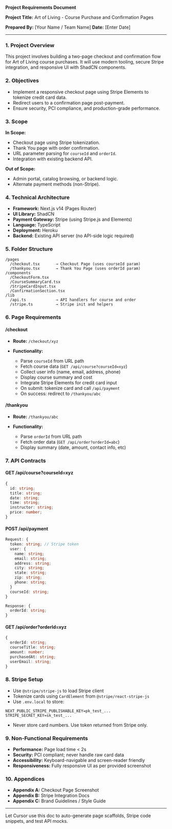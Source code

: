 **Project Requirements Document**

**Project Title:** Art of Living - Course Purchase and Confirmation Pages

**Prepared By:** \[Your Name / Team Name]
**Date:** \[Enter Date]

---

### 1. Project Overview

This project involves building a two-page checkout and confirmation flow for Art of Living course purchases. It will use modern tooling, secure Stripe integration, and responsive UI with ShadCN components.

### 2. Objectives

- Implement a responsive checkout page using Stripe Elements to tokenize credit card data.
- Redirect users to a confirmation page post-payment.
- Ensure security, PCI compliance, and production-grade performance.

### 3. Scope

**In Scope:**

- Checkout page using Stripe tokenization.
- Thank You page with order confirmation.
- URL parameter parsing for `courseId` and `orderId`.
- Integration with existing backend API.

**Out of Scope:**

- Admin portal, catalog browsing, or backend logic.
- Alternate payment methods (non-Stripe).

### 4. Technical Architecture

- **Framework:** Next.js v14 (Pages Router)
- **UI Library:** ShadCN
- **Payment Gateway:** Stripe (using Stripe.js and Elements)
- **Language:** TypeScript
- **Deployment:** Heroku
- **Backend:** Existing API server (no API-side logic required)

### 5. Folder Structure

```
/pages
  /checkout.tsx       → Checkout Page (uses courseId param)
  /thankyou.tsx       → Thank You Page (uses orderId param)
/components
  /CheckoutForm.tsx
  /CourseSummaryCard.tsx
  /StripeCardInput.tsx
  /ConfirmationSection.tsx
/lib
  /api.ts             → API handlers for course and order
  /stripe.ts          → Stripe init and helpers
```

### 6. Page Requirements

#### **/checkout**

- **Route:** `/checkout/xyz`
- **Functionality:**

  - Parse `courseId` from URL path
  - Fetch course data (`GET /api/course?courseId=xyz`)
  - Collect user info (name, email, address, phone)
  - Display course summary and cost
  - Integrate Stripe Elements for credit card input
  - On submit: tokenize card and call `/api/payment`
  - On success: redirect to `/thankyou/abc`

#### **/thankyou**

- **Route:** `/thankyou/abc`
- **Functionality:**

  - Parse `orderId` from URL path
  - Fetch order data (`GET /api/order?orderId=abc`)
  - Display summary (date, amount, contact info, etc)

### 7. API Contracts

#### **GET /api/course?courseId=xyz**

```ts
{
  id: string;
  title: string;
  date: string;
  time: string;
  instructor: string;
  price: number;
}
```

#### **POST /api/payment**

```ts
Request: {
  token: string; // Stripe token
  user: {
    name: string;
    email: string;
    address: string;
    city: string;
    state: string;
    zip: string;
    phone: string;
  }
  courseId: string;
}

Response: {
  orderId: string;
}
```

#### **GET /api/order?orderId=xyz**

```ts
{
  orderId: string;
  courseTitle: string;
  amount: number;
  purchasedAt: string;
  userEmail: string;
}
```

### 8. Stripe Setup

- Use `@stripe/stripe-js` to load Stripe client
- Tokenize cards using `CardElement` from `@stripe/react-stripe-js`
- Use `.env.local` to store:

```
NEXT_PUBLIC_STRIPE_PUBLISHABLE_KEY=pk_test_...
STRIPE_SECRET_KEY=sk_test_...
```

- Never store card numbers. Use token returned from Stripe only.

### 9. Non-Functional Requirements

- **Performance:** Page load time < 2s
- **Security:** PCI compliant; never handle raw card data
- **Accessibility:** Keyboard-navigable and screen-reader friendly
- **Responsiveness:** Fully responsive UI as per provided screenshot

### 10. Appendices

- **Appendix A:** Checkout Page Screenshot
- **Appendix B:** Stripe Integration Docs
- **Appendix C:** Brand Guidelines / Style Guide

---

Let Cursor use this doc to auto-generate page scaffolds, Stripe code snippets, and test API mocks.

